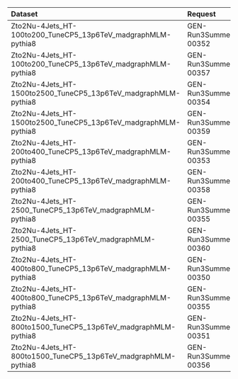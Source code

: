 | Dataset                                                        | Request                           | Status                                 |
|:---------------------------------------------------------------|:----------------------------------|:---------------------------------------|
| Zto2Nu-4Jets_HT-100to200_TuneCP5_13p6TeV_madgraphMLM-pythia8   | GEN-Run3Summer23BPixwmLHEGS-00352 | $${\color{orange}\textbf{Submitted}}$$ |
| Zto2Nu-4Jets_HT-100to200_TuneCP5_13p6TeV_madgraphMLM-pythia8   | GEN-Run3Summer23wmLHEGS-00357     | $${\color{orange}\textbf{Submitted}}$$ |
| Zto2Nu-4Jets_HT-1500to2500_TuneCP5_13p6TeV_madgraphMLM-pythia8 | GEN-Run3Summer23BPixwmLHEGS-00354 | $${\color{orange}\textbf{Submitted}}$$ |
| Zto2Nu-4Jets_HT-1500to2500_TuneCP5_13p6TeV_madgraphMLM-pythia8 | GEN-Run3Summer23wmLHEGS-00359     | $${\color{green}\textbf{Done}}$$       |
| Zto2Nu-4Jets_HT-200to400_TuneCP5_13p6TeV_madgraphMLM-pythia8   | GEN-Run3Summer23BPixwmLHEGS-00353 | $${\color{orange}\textbf{Submitted}}$$ |
| Zto2Nu-4Jets_HT-200to400_TuneCP5_13p6TeV_madgraphMLM-pythia8   | GEN-Run3Summer23wmLHEGS-00358     | $${\color{orange}\textbf{Submitted}}$$ |
| Zto2Nu-4Jets_HT-2500_TuneCP5_13p6TeV_madgraphMLM-pythia8       | GEN-Run3Summer23BPixwmLHEGS-00355 | $${\color{orange}\textbf{Submitted}}$$ |
| Zto2Nu-4Jets_HT-2500_TuneCP5_13p6TeV_madgraphMLM-pythia8       | GEN-Run3Summer23wmLHEGS-00360     | $${\color{orange}\textbf{Submitted}}$$ |
| Zto2Nu-4Jets_HT-400to800_TuneCP5_13p6TeV_madgraphMLM-pythia8   | GEN-Run3Summer23BPixwmLHEGS-00350 | $${\color{green}\textbf{Done}}$$       |
| Zto2Nu-4Jets_HT-400to800_TuneCP5_13p6TeV_madgraphMLM-pythia8   | GEN-Run3Summer23wmLHEGS-00355     | $${\color{orange}\textbf{Submitted}}$$ |
| Zto2Nu-4Jets_HT-800to1500_TuneCP5_13p6TeV_madgraphMLM-pythia8  | GEN-Run3Summer23BPixwmLHEGS-00351 | $${\color{green}\textbf{Done}}$$       |
| Zto2Nu-4Jets_HT-800to1500_TuneCP5_13p6TeV_madgraphMLM-pythia8  | GEN-Run3Summer23wmLHEGS-00356     | $${\color{orange}\textbf{Submitted}}$$ |